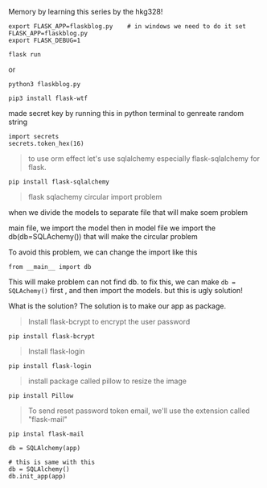 

Memory by learning this series by the hkg328!

```
export FLASK_APP=flaskblog.py    # in windows we need to do it set FLASK_APP=flaskblog.py
export FLASK_DEBUG=1

flask run
```


or
```
python3 flaskblog.py
```

```
pip3 install flask-wtf
```


made secret key by running this in python terminal to genreate random string
```
import secrets
secrets.token_hex(16)
```


> to use orm effect let's use sqlalchemy especially flask-sqlalchemy for flask.
``` 
pip install flask-sqlalchemy
```


> flask sqlachemy circular import problem

when we divide the  models to separate file
that will make soem problem

main file, we import the model
then in model file we import the db(db=SQLAchemy())
that will make the circular problem


To avoid this problem, we can change the import like this
```
from __main__ import db
```
This will make problem can not find db.
to fix this, we can make ```db = SQLAchemy()``` first , and then import the models.
but this is ugly solution!

What is the solution? The solution is to make our app as package.


> Install flask-bcrypt to encrypt the user password
```
pip install flask-bcrypt
```

> Install flask-login 
```
pip install flask-login
```


> install package called pillow to resize the image
```
pip install Pillow
```

> To send reset password token email, we'll use the extension called "flask-mail"
```
pip instal flask-mail
```


```
db = SQLAlchemy(app)

# this is same with this
db = SQLAlchemy()
db.init_app(app)
```